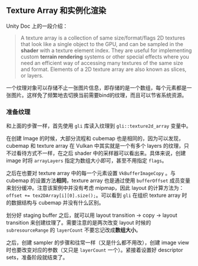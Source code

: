 ## Texture Array 和实例化渲染

Unity Doc 上的一段介绍：

> A texture array is a collection of same size/format/flags 2D textures that look like a single object to the GPU, and can be sampled in the **shader** with a texture element index. They are useful for implementing custom **terrain rendering** systems or other special effects where you need an efficient way of accessing many textures of the same size and format. Elements of a 2D texture array are also known as slices, or layers.

一个纹理对象可以存储不止一张图片信息，即存储的是一个数组，每个元素都是一张图片。这样免了频繁地去切换当前需要bind的纹理，而且可以节省系统资源。

### 准备纹理

和上面的步骤一样，首先使用  `gli` 库读入纹理到 `gli::texture2d_array` 变量中。

在创建 Image 的时候，大部分流程和 cubemap 也是相同的，因为可以发现，cubemap 和 texture array 在 Vulkan 中其实就是一个有多个 layers 的纹理，只不过看待方式不一样，在之后 shader 中的采样器可以看出来。具体来说，创建 image 时将 `arrayLayers` 指定为数组大小即可，甚至不用指定 `flags`。

之后在也要对 texture array 中的每一个元素设置 `VkBufferImageCopy` 。与 cubemap 的设置方法**相同**，texture array 也是通过使用 `bufferOffset` 成员变量来划分缓冲。注意该案例中并没有考虑 mipmap，因此 layout 的计算方法为：`offset += tex2DArray[i][0].size();`。可以看到 `gli` 在组织 texture array 时的数据结构与 cubemap 并没有什么区别。

划分好 staging buffer 之后，就可以用 layout transition -> copy -> layout transition 来创建纹理了。需要注意的是两次改变 layout 时候的 `subresourceRange` 的 `layerCount` 不要忘记改成**数组大小**。

之后，创建 sampler 的步骤和往常一样（又是什么都不用改），创建 image view 时也要改变对应的参数（又只是 `layerCount` 一个）。紧接着设置好 descriptor sets，准备阶段就结束了。


